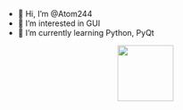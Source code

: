 - 👋 Hi, I’m @Atom244
- 👀 I’m interested in GUI
- 🌱 I’m currently learning Python, PyQt

<div id="header" align="center">
  <img src="https://media.giphy.com/media/GNeq2HYZhL0EaNUiKX/giphy.gif" width="100"/>
</div>

